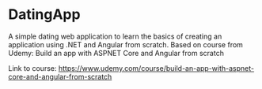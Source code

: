 # DatingApp
A simple dating web application to learn the basics of creating an application using .NET and Angular from scratch. 
Based on course from Udemy: Build an app with ASPNET Core and Angular from scratch

Link to course: https://www.udemy.com/course/build-an-app-with-aspnet-core-and-angular-from-scratch
